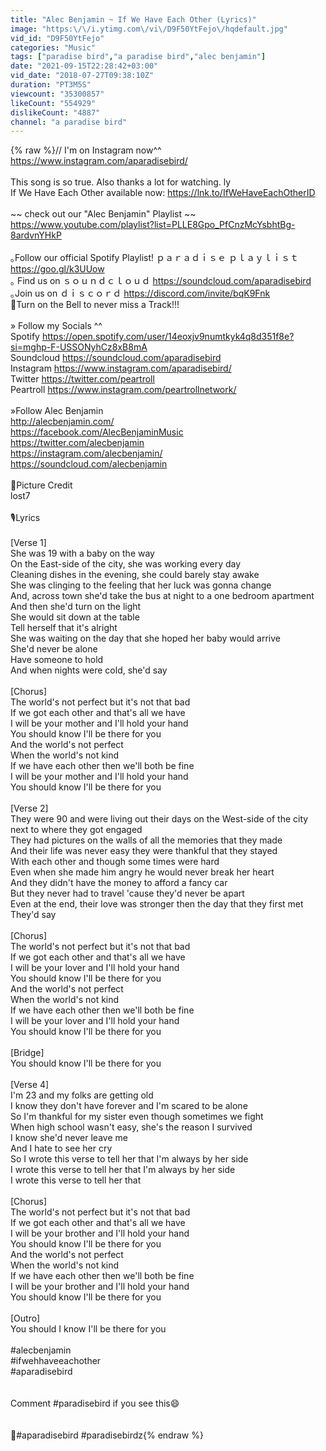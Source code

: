 ```yaml
---
title: "Alec Benjamin ~ If We Have Each Other (Lyrics)"
image: "https:\/\/i.ytimg.com\/vi\/D9F50YtFejo\/hqdefault.jpg"
vid_id: "D9F50YtFejo"
categories: "Music"
tags: ["paradise bird","a paradise bird","alec benjamin"]
date: "2021-09-15T22:28:42+03:00"
vid_date: "2018-07-27T09:38:10Z"
duration: "PT3M5S"
viewcount: "35300857"
likeCount: "554929"
dislikeCount: "4887"
channel: "a paradise bird"
---
```

{% raw %}// I'm on Instagram now^^ <a rel="nofollow" target="blank" href="https://www.instagram.com/aparadisebird/">https://www.instagram.com/aparadisebird/</a><br /><br />This song is so true. Also thanks a lot for watching. ly<br />If We Have Each Other available now: <a rel="nofollow" target="blank" href="https://lnk.to/IfWeHaveEachOtherID">https://lnk.to/IfWeHaveEachOtherID</a><br /><br />~~ check out our &quot;Alec Benjamin&quot; Playlist ~~<br /><a rel="nofollow" target="blank" href="https://www.youtube.com/playlist?list=PLLE8Gpo_PfCnzMcYsbhtBg-8ardvnYHkP">https://www.youtube.com/playlist?list=PLLE8Gpo_PfCnzMcYsbhtBg-8ardvnYHkP</a><br /><br />｡Follow our official Spotify Playlist! ｐａｒａｄｉｓｅ ｐｌａｙｌｉｓｔ <a rel="nofollow" target="blank" href="https://goo.gl/k3UUow">https://goo.gl/k3UUow</a><br />｡ Find us on  ｓｏｕｎｄｃｌｏｕｄ <a rel="nofollow" target="blank" href="https://soundcloud.com/aparadisebird">https://soundcloud.com/aparadisebird</a><br />｡Join us on ｄｉｓｃｏｒｄ <a rel="nofollow" target="blank" href="https://discord.com/invite/bqK9Fnk">https://discord.com/invite/bqK9Fnk</a><br />🔔Turn on the Bell to never miss a Track!!!<br /><br />» Follow my Socials ^^<br />Spotify <a rel="nofollow" target="blank" href="https://open.spotify.com/user/14eoxjv9numtkyk4q8d351f8e?si=mghp-F-USSONyhCz8xB8mA">https://open.spotify.com/user/14eoxjv9numtkyk4q8d351f8e?si=mghp-F-USSONyhCz8xB8mA</a><br />Soundcloud <a rel="nofollow" target="blank" href="https://soundcloud.com/aparadisebird">https://soundcloud.com/aparadisebird</a><br />Instagram <a rel="nofollow" target="blank" href="https://www.instagram.com/aparadisebird/">https://www.instagram.com/aparadisebird/</a><br />Twitter <a rel="nofollow" target="blank" href="https://twitter.com/peartroll">https://twitter.com/peartroll</a><br />Peartroll <a rel="nofollow" target="blank" href="https://www.instagram.com/peartrollnetwork/">https://www.instagram.com/peartrollnetwork/</a><br /><br />»Follow Alec Benjamin<br /><a rel="nofollow" target="blank" href="http://alecbenjamin.com/">http://alecbenjamin.com/</a><br /><a rel="nofollow" target="blank" href="https://facebook.com/AlecBenjaminMusic">https://facebook.com/AlecBenjaminMusic</a><br /><a rel="nofollow" target="blank" href="https://twitter.com/alecbenjamin">https://twitter.com/alecbenjamin</a><br /><a rel="nofollow" target="blank" href="https://instagram.com/alecbenjamin/">https://instagram.com/alecbenjamin/</a><br /><a rel="nofollow" target="blank" href="https://soundcloud.com/alecbenjamin">https://soundcloud.com/alecbenjamin</a> <br /><br />📸Picture Credit<br />lost7<br /><br />🎙️Lyrics<br /><br />[Verse 1]<br />She was 19 with a baby on the way<br />On the East-side of the city, she was working every day<br />Cleaning dishes in the evening, she could barely stay awake<br />She was clinging to the feeling that her luck was gonna change<br />And, across town she'd take the bus at night to a one bedroom apartment<br />And then she'd turn on the light<br />She would sit down at the table<br />Tell herself that it's alright<br />She was waiting on the day that she hoped her baby would arrive<br />She'd never be alone<br />Have someone to hold<br />And when nights were cold, she'd say<br /><br />[Chorus]<br />The world's not perfect but it's not that bad<br />If we got each other and that's all we have<br />I will be your mother and I'll hold your hand<br />You should know I'll be there for you<br />And the world's not perfect<br />When the world's not kind<br />If we have each other then we'll both be fine<br />I will be your mother and I'll hold your hand<br />You should know I'll be there for you<br /><br />[Verse 2]<br />They were 90 and were living out their days on the West-side of the city next to where they got engaged<br />They had pictures on the walls of all the memories that they made<br />And their life was never easy they were thankful that they stayed<br />With each other and though some times were hard<br />Even when she made him angry he would never break her heart<br />And they didn't have the money to afford a fancy car<br />But they never had to travel 'cause they'd never be apart<br />Even at the end, their love was stronger then the day that they first met<br />They'd say<br /><br />[Chorus]<br />The world's not perfect but it's not that bad<br />If we got each other and that's all we have<br />I will be your lover and I'll hold your hand<br />You should know I'll be there for you<br />And the world's not perfect<br />When the world's not kind<br />If we have each other then we'll both be fine<br />I will be your lover and I'll hold your hand<br />You should know I'll be there for you<br /><br />[Bridge]<br />You should know I'll be there for you<br /><br />[Verse 4]<br />I'm 23 and my folks are getting old<br />I know they don't have forever and I'm scared to be alone<br />So I'm thankful for my sister even though sometimes we fight<br />When high school wasn't easy, she's the reason I survived<br />I know she'd never leave me<br />And I hate to see her cry<br />So I wrote this verse to tell her that I'm always by her side<br />I wrote this verse to tell her that I'm always by her side<br />I wrote this verse to tell her that<br /><br />[Chorus]<br />The world's not perfect but it's not that bad<br />If we got each other and that's all we have<br />I will be your brother and I'll hold your hand<br />You should know I'll be there for you<br />And the world's not perfect<br />When the world's not kind<br />If we have each other then we'll both be fine<br />I will be your brother and I'll hold your hand<br />You should know I'll be there for you<br /><br />[Outro]<br />You should I know I'll be there for you<br /><br />#alecbenjamin<br />#ifwehhaveeachother<br />#aparadisebird<br /><br /><br />Comment #paradisebird if you see this😄 <br /><br /><br />📌#aparadisebird #paradisebirdz{% endraw %}
